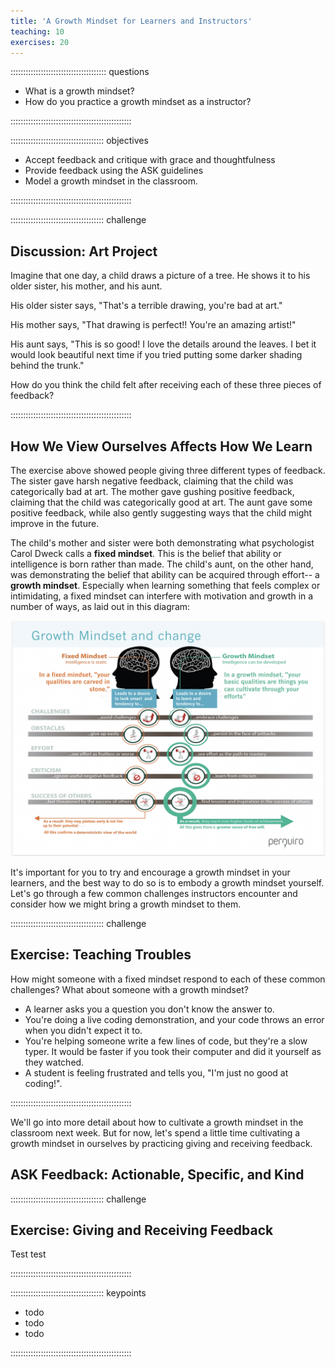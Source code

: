 ```yaml
---
title: 'A Growth Mindset for Learners and Instructors'
teaching: 10
exercises: 20
---
```


:::::::::::::::::::::::::::::::::::::: questions 

- What is a growth mindset?
- How do you practice a growth mindset as a instructor?

::::::::::::::::::::::::::::::::::::::::::::::::

::::::::::::::::::::::::::::::::::::: objectives

- Accept feedback and critique with grace and thoughtfulness
- Provide feedback using the ASK guidelines
- Model a growth mindset in the classroom.

::::::::::::::::::::::::::::::::::::::::::::::::

::::::::::::::::::::::::::::::::::::: challenge 

## Discussion: Art Project

Imagine that one day, a child draws a picture of a tree. He shows it to his older sister, his mother, and his aunt.

His older sister says, "That's a terrible drawing, you're bad at art."

His mother says, "That drawing is perfect!! You're an amazing artist!"

His aunt says, "This is so good! I love the details around the leaves. I bet it would look beautiful next time if you tried putting some darker shading behind the trunk."

How do you think the child felt after receiving each of these three pieces of feedback?

::::::::::::::::::::::::::::::::::::::::::::::::

## How We View Ourselves Affects How We Learn

The exercise above showed people giving three different types of feedback. The sister gave harsh negative feedback, claiming that the child was categorically bad at art. The mother gave gushing positive feedback, claiming that the child was categorically good at art. The aunt gave some positive feedback, while also gently suggesting ways that the child might improve in the future. 

The child's mother and sister were both demonstrating what psychologist Carol Dweck calls a **fixed mindset**. This is the belief that ability or intelligence is born rather than made. The child's aunt, on the other hand, was demonstrating the belief that ability can be acquired through effort-- a **growth mindset**. Especially when learning something that feels complex or intimidating, a fixed mindset can interfere with motivation and growth in a number of ways, as laid out in this diagram:

![Fixed vs Growth Mindsets.](fig/perquiro_growth.png)


It's important for you to try and encourage a growth mindset in your learners, and the best way to do so is to embody a growth mindset yourself. Let's go through a few common challenges instructors encounter and consider how we might bring a growth mindset to them.

::::::::::::::::::::::::::::::::::::: challenge 

## Exercise: Teaching Troubles

How might someone with a fixed mindset respond to each of these common challenges? What about someone with a growth mindset?

- A learner asks you a question you don't know the answer to.
- You're doing a live coding demonstration, and your code throws an error when you didn't expect it to.
- You're helping someone write a few lines of code, but they're a slow typer. It would be faster if you took their computer and did it yourself as they watched.
- A student is feeling frustrated and tells you, "I'm just no good at coding!".

::::::::::::::::::::::::::::::::::::::::::::::::


We'll go into more detail about how to cultivate a growth mindset in the classroom next week. But for now, let's spend a little time cultivating a growth mindset in ourselves by practicing giving and receiving feedback.


## ASK Feedback: Actionable, Specific, and Kind




::::::::::::::::::::::::::::::::::::: challenge 

## Exercise: Giving and Receiving Feedback

Test test

::::::::::::::::::::::::::::::::::::::::::::::::



::::::::::::::::::::::::::::::::::::: keypoints 

- todo
- todo
- todo

::::::::::::::::::::::::::::::::::::::::::::::::

